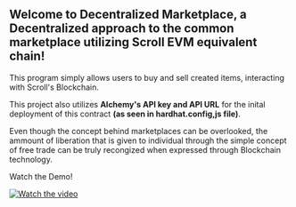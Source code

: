 ## Welcome to Decentralized Marketplace, a Decentralized approach to the common marketplace utilizing Scroll EVM equivalent chain! 

This program simply allows users to buy and sell created items, interacting with Scroll's Blockchain.

This project also utilizes **Alchemy's API key and API URL** for the inital deployment of this contract **(as seen in hardhat.config,js file)**.

Even though the concept behind marketplaces can be overlooked, the ammount of liberation that is given to individual through the simple concept of free trade can be truly recongized when expressed through Blockchain technology.

Watch the Demo!

[![Watch the video](https://img.youtube.com/vi/50tURauTS2c/0.jpg)](https://youtu.be/50tURauTS2c)
